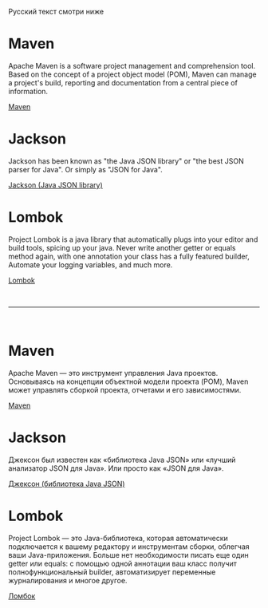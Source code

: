 Русский текст смотри ниже

# Maven

Apache Maven is a software project management and comprehension tool. Based on the concept of a project object model (POM), Maven can manage a project's build, reporting and documentation from a central piece of information.

<a href="https://maven.apache.org/" target="_blank">Maven</a>

# Jackson

Jackson has been known as "the Java JSON library" or "the best JSON parser for Java". Or simply as "JSON for Java".

<a href="https://github.com/FasterXML/jackson-docs" target="_blank">Jackson (Java JSON library)</a>

# Lombok

Project Lombok is a java library that automatically plugs into your editor and build tools, spicing up your java.
Never write another getter or equals method again, with one annotation your class has a fully featured builder, Automate your logging variables, and much more.

<a href="https://projectlombok.org/" target="_blank">Lombok</a>


<br/><hr/><br/>

# Maven

Apache Maven — это инструмент управления Java проектов. Основываясь на концепции объектной модели проекта (POM), Maven может управлять сборкой проекта, отчетами и его зависимостями.

<a href="https://maven.apache.org/" target="_blank">Maven</a>

# Jackson

Джексон был известен как «библиотека Java JSON» или «лучший анализатор JSON для Java». Или просто как «JSON для Java».

<a href="https://github.com/FasterXML/jackson-docs" target="_blank">Джексон (библиотека Java JSON)</a>

# Lombok

Project Lombok — это Java-библиотека, которая автоматически подключается к вашему редактору и инструментам сборки, облегчая ваши Java-приложения.
Больше нет необходимости писать еще один getter или equals: с помощью одной аннотации ваш класс получит полнофункциональный builder, автоматизирует переменные журналирования и многое другое.

<a href="https://projectlombok.org/" target="_blank">Ломбок</a>
